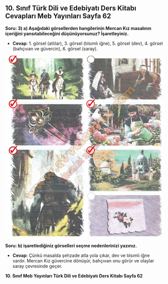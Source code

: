 ## 10. Sınıf Türk Dili ve Edebiyatı Ders Kitabı Cevapları Meb Yayınları Sayfa 62

**Soru: 3) a) Aşağıdaki görsellerden hangilerinin Mercan Kız masalının içeriğini yansıtabileceğini düşünüyorsunuz? İşaretleyiniz.**

* **Cevap**: 1. görsel (atlılar), 3. görsel (tılsımlı iğne), 5. görsel (dev), 4. görsel (bahçıvan ve güvercin), 6. görsel (saray).

![](./image1.webp)

**Soru: b) işaretlediğiniz görselleri seçme nedenlerinizi yazınız.**

* **Cevap**: Çünkü masalda şehzade atla yola çıkar, dev ve tılsımlı iğne vardır. Mercan Kız güvercine dönüşür, bahçıvan onu görür ve olaylar saray çevresinde geçer.

**10. Sınıf Meb Yayınları Türk Dili ve Edebiyatı Ders Kitabı Sayfa 62**